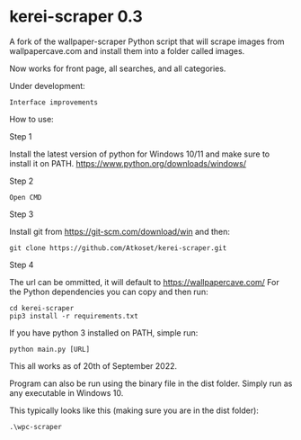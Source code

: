 # kerei-scraper 0.3

A fork of the wallpaper-scraper Python script that will scrape images from wallpapercave.com and install them into a folder called images.

Now works for front page, all searches, and all categories.

Under development:

    Interface improvements


How to use:

Step 1

Install the latest version of python for Windows 10/11 and make sure to install it on PATH.
https://www.python.org/downloads/windows/


Step 2

    Open CMD


Step 3

Install git from https://git-scm.com/download/win and then:

    git clone https://github.com/Atkoset/kerei-scraper.git

Step 4

The url can be ommitted, it will default to https://wallpapercave.com/
For the Python dependencies you can copy and then run:

    cd kerei-scraper
    pip3 install -r requirements.txt
    
If you have python 3 installed on PATH, simple run:

    python main.py [URL]    

 This all works as of 20th of September 2022.


Program can also be run using the binary file in the dist folder. Simply run as any executable in Windows 10.

This typically looks like this (making sure you are in the dist folder):

    .\wpc-scraper
